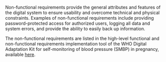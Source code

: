 Non-functional requirements provide the general attributes and features of the digital system to ensure usability and overcome technical and physical constraints. Examples of non-functional requirements include providing password-protected access for authorized users, logging all data and system errors, and provide the ability to easily back up information.

The non-functional requirements are listed in the high-level functional and non-functional requirements implementation tool of the WHO Digital Adaptation Kit for self-monitoring of blood pressure (SMBP) in pregnancy, available [here](system-requirements.html).
